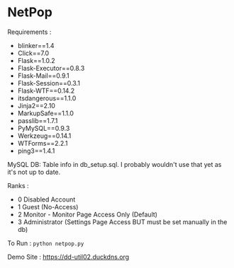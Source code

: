 # NetPop

Requirements : 
  -  blinker==1.4
  -  Click==7.0
  -  Flask==1.0.2
  -  Flask-Executor==0.8.3
  -  Flask-Mail==0.9.1
  -  Flask-Session==0.3.1
  -  Flask-WTF==0.14.2
  -  itsdangerous==1.1.0
  -  Jinja2==2.10
  -  MarkupSafe==1.1.0
  -  passlib==1.7.1
  -  PyMySQL==0.9.3
  -  Werkzeug==0.14.1
  -  WTForms==2.2.1
  -  ping3==1.4.1

MySQL DB:
Table info in db_setup.sql.  I probably wouldn't use that yet as it's not up to date.

Ranks :
 - 0  Disabled Account
 - 1  Guest (No-Access)
 - 2  Monitor - Monitor Page Access Only (Default)
 - 3  Administrator (Settings Page Access BUT must be set manually in the db)

 To Run : ``` python netpop.py ```

 Demo Site : https://dd-util02.duckdns.org

 